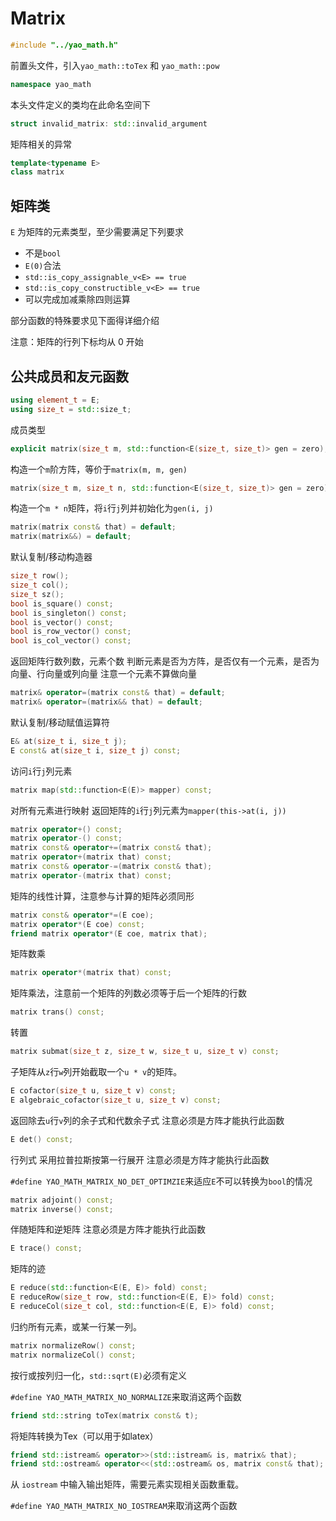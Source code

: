 # Matrix

```C++
#include "../yao_math.h"
```

前置头文件，引入`yao_math::toTex` 和 `yao_math::pow`

```C++
namespace yao_math
```

本头文件定义的类均在此命名空间下


```C++
struct invalid_matrix: std::invalid_argument
```

矩阵相关的异常


```C++
template<typename E>
class matrix
```

## 矩阵类

`E` 为矩阵的元素类型，至少需要满足下列要求

- 不是`bool`
- `E(0)`合法
- `std::is_copy_assignable_v<E> == true`
- `std::is_copy_constructible_v<E> == true`
- 可以完成加减乘除四则运算

部分函数的特殊要求见下面得详细介绍

注意：矩阵的行列下标均从 0 开始

## 公共成员和友元函数
```C++
using element_t = E;
using size_t = std::size_t;
```
成员类型
```C++
explicit matrix(size_t m, std::function<E(size_t, size_t)> gen = zero);
```
构造一个`m`阶方阵，等价于`matrix(m, m, gen)`
```C++
matrix(size_t m, size_t n, std::function<E(size_t, size_t)> gen = zero);
```
构造一个`m * n`矩阵，将`i`行`j`列并初始化为`gen(i, j)`
```C++
matrix(matrix const& that) = default;
matrix(matrix&&) = default;
```
默认复制/移动构造器
```C++
size_t row();
size_t col();
size_t sz();
bool is_square() const;
bool is_singleton() const;
bool is_vector() const;
bool is_row_vector() const;
bool is_col_vector() const;
```
返回矩阵行数列数，元素个数
判断元素是否为方阵，是否仅有一个元素，是否为向量、行向量或列向量
注意一个元素不算做向量
```C++
matrix& operator=(matrix const& that) = default;
matrix& operator=(matrix&& that) = default;
```
默认复制/移动赋值运算符
```C++
E& at(size_t i, size_t j);
E const& at(size_t i, size_t j) const;
```
访问`i`行`j`列元素
```C++
matrix map(std::function<E(E)> mapper) const;
```
对所有元素进行映射
返回矩阵的`i`行`j`列元素为`mapper(this->at(i, j))`
```C++
matrix operator+() const;
matrix operator-() const;
matrix const& operator+=(matrix const& that);
matrix operator+(matrix that) const;
matrix const& operator-=(matrix const& that);
matrix operator-(matrix that) const;
```
矩阵的线性计算，注意参与计算的矩阵必须同形
```C++
matrix const& operator*=(E coe);
matrix operator*(E coe) const;
friend matrix operator*(E coe, matrix that);
```
矩阵数乘
```C++
matrix operator*(matrix that) const;
```
矩阵乘法，注意前一个矩阵的列数必须等于后一个矩阵的行数
```C++
matrix trans() const;
```
转置
```C++
matrix submat(size_t z, size_t w, size_t u, size_t v) const;
```
子矩阵从`z`行`w`列开始截取一个`u * v`的矩阵。
```C++
E cofactor(size_t u, size_t v) const;
E algebraic_cofactor(size_t u, size_t v) const;
```
返回除去`u`行`v`列的余子式和代数余子式
注意必须是方阵才能执行此函数
```C++
E det() const;
```
行列式
采用拉普拉斯按第一行展开
注意必须是方阵才能执行此函数

`#define YAO_MATH_MATRIX_NO_DET_OPTIMZIE`来适应`E`不可以转换为`bool`的情况

```C++
matrix adjoint() const;
matrix inverse() const;
```
伴随矩阵和逆矩阵
注意必须是方阵才能执行此函数
```C++
E trace() const;
```
矩阵的迹
```C++
E reduce(std::function<E(E, E)> fold) const;
E reduceRow(size_t row, std::function<E(E, E)> fold) const;
E reduceCol(size_t col, std::function<E(E, E)> fold) const;
```
归约所有元素，或某一行某一列。
```C++
matrix normalizeRow() const;
matrix normalizeCol() const;
```
按行或按列归一化，`std::sqrt(E)`必须有定义

`#define YAO_MATH_MATRIX_NO_NORMALIZE`来取消这两个函数

```C++
friend std::string toTex(matrix const& t);
```
将矩阵转换为Tex（可以用于如latex）
```C++
friend std::istream& operator>>(std::istream& is, matrix& that);
friend std::ostream& operator<<(std::ostream& os, matrix const& that);
```
从 `iostream` 中输入输出矩阵，需要元素实现相关函数重载。

`#define YAO_MATH_MATRIX_NO_IOSTREAM`来取消这两个函数

